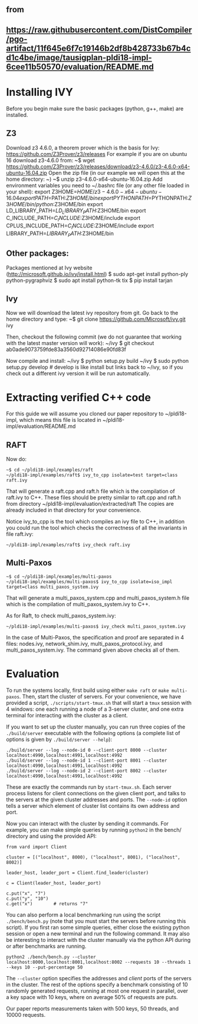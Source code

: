 ## from
## https://raw.githubusercontent.com/DistCompiler/pgo-artifact/11f645e6f7c19146b2df8b428733b67b4cd1c4be/image/tausigplan-pldi18-impl-6cee11b50570/evaluation/README.md

# Installing IVY

Before you begin make sure the basic packages (python, g++, make) are installed.

Z3
--
Download z3 4.6.0, a theorem prover which is the basis for Ivy:
    https://github.com/Z3Prover/z3/releases
For example if you are on ubuntu 16 download z3-4.6.0 from:
    ~$ wget https://github.com/Z3Prover/z3/releases/download/z3-4.6.0/z3-4.6.0-x64-ubuntu-16.04.zip
Open the zip file (in our example we will open this at the home directory: ~)
    ~$ unzip z3-4.6.0-x64-ubuntu-16.04.zip
Add environment variables you need to ~/.bashrc file (or any other file loaded in your shell):
    export Z3HOME=$HOME/z3-4.6.0-x64-ubuntu-16.04
    export PATH=$PATH:$Z3HOME/bin
    export PYTHONPATH=$PYTHONPATH:$Z3HOME/bin/python:$Z3HOME/bin
    export LD_LIBRARY_PATH=$LD_LIBRARY_PATH:$Z3HOME/bin
    export C_INCLUDE_PATH=$C_INCLUDE:$Z3HOME/include
    export CPLUS_INCLUDE_PATH=$C_INCLUDE:$Z3HOME/include
    export LIBRARY_PATH=$LIBRARY_PATH:$Z3HOME/bin


Other packages:
--------------
Packages mentioned at Ivy website (http://microsoft.github.io/ivy/install.html)
    $ sudo apt-get install python-ply python-pygraphviz
    $ sudo apt install python-tk tix
    $ pip install tarjan

Ivy
---
Now we will download the latest ivy repository from git. Go back to the home directory and type:
    ~$ git clone https://github.com/Microsoft/ivy.git ivy

Then, checkout the following commit (we do not guarantee that working with the latest master version will work):
    ~/ivy $ git checkout ab0ade9073759fde83a3560d92714086e90fd83f

Now compile and install:
     ~/ivy $ python setup.py build
     ~/ivy $ sudo python setup.py develop
     # develop is like install but links back to ~/ivy, so if you check out a different ivy version it will be run automatically.

# Extracting verified C++ code

For this guide we will assume you cloned our paper repository to ~/pldi18-impl, which means this file is located in ~/pldi18-impl/evaluation/README.md

## RAFT

Now do:

    ~$ cd ~/pldi18-impl/examples/raft
    ~/pldi18-impl/examples/raft$ ivy_to_cpp isolate=test target=class raft.ivy

That will generate a raft.cpp and raft.h file which is the compilation of raft.ivy to C++.
These files should be pretty similar to raft.cpp and raft.h from directory ~/pldi18-impl/evaluation/extracted/raft
The copies are already included in that directory for your convenience.

Notice ivy_to_cpp is the tool which compiles an ivy file to C++, in addition you could run the tool which checks the correctness of all the invariants in file raft.ivy:

    ~/pldi18-impl/examples/raft$ ivy_check raft.ivy

## Multi-Paxos

    ~$ cd ~/pldi18-impl/examples/multi-paxos
    ~/pldi18-impl/examples/multi-paxos$ ivy_to_cpp isolate=iso_impl target=class multi_paxos_system.ivy

That will generate a multi_paxos_system.cpp and multi_paxos_system.h file which is the compilation of multi_paxos_system.ivy to C++.

As for Raft, to check multi_paxos_system.ivy:

    ~/pldi18-impl/examples/multi-paxos$ ivy_check multi_paxos_system.ivy

In the case of Multi-Paxos, the specification and proof are separated in 4 files: nodes.ivy, network_shim.ivy, multi_paxos_protocol.ivy, and multi_paxos_system.ivy.
The command given above checks all of them.

# Evaluation


To run the systems locally, first build using either `make raft` or `make multi-paxos`.
Then, start the cluster of servers. For your convenience, we have provided a script,
`./scripts/start-tmux.sh` that will start a `tmux` session with 4 windows:
one each running a node of a 3-server cluster, and one extra
terminal for interacting with the cluster as a client.

If you want to set up the cluster manually, you can run three copies of the `./build/server`
executable with the following options (a complete list of options is given by `./build/server --help`):

    ./build/server --log --node-id 0 --client-port 8000 --cluster localhost:4990,localhost:4991,localhost:4992
    ./build/server --log --node-id 1 --client-port 8001 --cluster localhost:4990,localhost:4991,localhost:4992
    ./build/server --log --node-id 2 --client-port 8002 --cluster localhost:4990,localhost:4991,localhost:4992

These are exactly the commands run by `start-tmux.sh`. Each server process listens for client connections on
the given client port, and talks to the servers at the given cluster addresses and ports. The `--node-id`
option tells a server which element of cluster list contains its own address and port.

Now you can interact with the cluster by sending it commands. For example, you can make simple queries
by running `python2` in the bench/ directory and using the provided API:

    from vard import Client
    
    cluster = [("localhost", 8000), ("localhost", 8001), ("localhost", 8002)]

    leader_host, leader_port = Client.find_leader(cluster)

    c = Client(leader_host, leader_port)

    c.put("x", "7")
    c.put("y", "10")
    c.get("x")        # returns "7"

You can also perform a local benchmarking run using the script `./bench/bench.py` (note that you must start the servers before running this script). If you first ran some simple queries,
either close the existing python session or open a new terminal and run the following command. It may also be interesting
to interact with the cluster manually via the python API during or after benchmarks are running.

    python2 ./bench/bench.py --cluster localhost:8000,localhost:8001,localhost:8002 --requests 10 --threads 1 --keys 10 --put-percentage 50

The `--cluster` option specifies the addresses and *client* ports of the servers in the cluster.
The rest of the options specify a benchmark consisting of 10 randomly generated requests,
running at most one request in parallel, over a key space with 10 keys, where on average 50% of requests are puts.

Our paper reports measurements taken with 500 keys, 50 threads, and 10000 requests.



